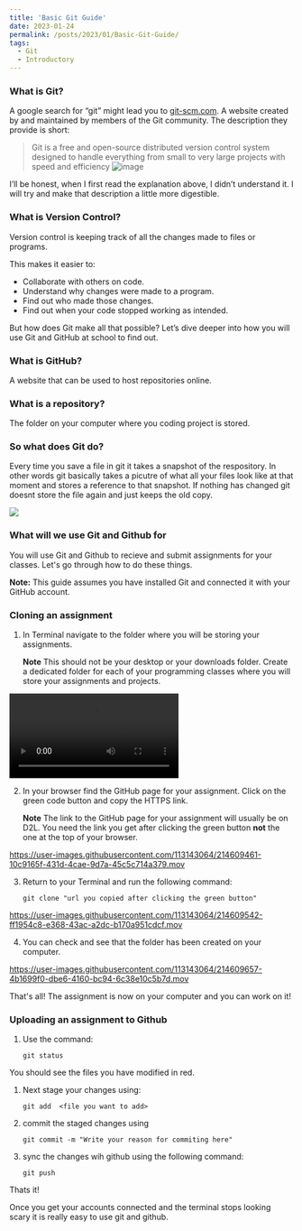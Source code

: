 ```yaml
---
title: 'Basic Git Guide'
date: 2023-01-24
permalink: /posts/2023/01/Basic-Git-Guide/
tags:
  - Git
  - Introductory
---
```


### What is Git?

A google search for “git” might lead you to <a href="https://git-scm.com">git-scm.com</a>. A website created by and maintained by members of the Git community. The description they provide is short: 

>Git is a free and open-source distributed version control system designed to handle everything from small to very large projects with speed and efficiency
![image](https://user-images.githubusercontent.com/113143064/214611495-8cbefb3f-4dd1-4b5d-861a-a7f94ee65866.png)

I’ll be honest, when I first read the explanation above, I didn’t understand it. I will try and make that description a little more digestible. 

### What is Version Control? 

Version control is keeping track of all the changes made to files or programs.

This makes it easier to:
-	Collaborate with others on code.
-	Understand why changes were made to a program.
-	Find out who made those changes.
-	Find out when your code stopped working as intended.

But how does Git make all that possible? Let’s dive deeper into how you will use Git and GitHub at school to find out.

### What is GitHub?
A website that can be used to host repositories online.

### What is a repository?
The folder on your computer where you coding project is stored. 

### So what does Git do? 

Every time you save a file in git it takes a snapshot of the respository. In other words git basically takes a picutre of what all your files look like at that moment and stores a reference to that snapshot. If nothing has changed git doesnt store the file again and just keeps the old copy. 

<img src="https://git-scm.com/book/en/v2/images/snapshots.png">

### What will we use Git and Github for

You will use Git and Github to recieve and submit assignments for your classes. Let's go through how to do these things. 

**Note:**
This guide assumes you have installed Git and connected it with your GitHub account.

### Cloning an assignment

1. In Terminal navigate to the folder where you will be storing your assignments.
    
    **Note** This should not be your desktop or your downloads folder. Create a dedicated folder for each of your programming classes where you will store your assignments and projects.  

<video src="https://user-images.githubusercontent.com/113143064/214609279-cd67a4b2-3d4a-4c92-b8a0-09114c0ac075.mov"></video>

2. In your browser find the GitHub page for your assignment. Click on the green code button and copy the HTTPS link. 
    
    **Note** The link to the GitHub page for your assignment will usually be on D2L. You need the link you get after clicking the green button **not** the one at the top of your browser.  

https://user-images.githubusercontent.com/113143064/214609461-10c9165f-431d-4cae-9d7a-45c5c714a379.mov

3. Return to your Terminal and run the following command:
   
    `git clone "url you copied after clicking the green button"`
    
https://user-images.githubusercontent.com/113143064/214609542-ff1954c8-e368-43ac-a2dc-b170a951cdcf.mov


4. You can check and see that the folder has been created on your computer.

https://user-images.githubusercontent.com/113143064/214609657-4b1699f0-dbe6-4160-bc94-6c38e10c5b7d.mov

That's all! The assignment is now on your computer and you can work on it! 

### Uploading an assignment to Github

1. Use the command:

    `git status` 

You should see the files you have modified in red. 

1. Next stage your changes using:

    `git add  <file you want to add>`

2. commit the staged changes using  

    `git commit -m "Write your reason for commiting here"`

3. sync the changes wih github using the following command: 

    `git push`

Thats it!

Once you get your accounts connected and the terminal stops looking scary it is really easy to use git and github. 

<!--git config: Edits git configuration on your user profile

git clone: Download a copy of a repository to your local computer

git status: Show the current state of the git repository

git add: Add new files or changes to existing files to the staging area to be committed

git commit: take a snapshot of the current state and store it with a message

git pull: Retrieve changes from a remote repository

git push: Send changes to a remote repository-->


